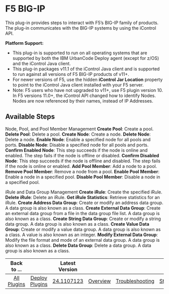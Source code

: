 
F5 BIG-IP
=========


This plug-in provides steps to interact with F5’s BIG-IP family of products. The plug-in communicates with the BIG-IP systems by using the iControl API.


**Platform Support:**


* This plug-in is supported to run on all operating systems that are supported by both the IBM UrbanCode Deploy agent (except for z/OS) and the iControl Java client.
* This plug-in packages v11.1 of the iControl Java client and is supported to run against all versions of F5 BIG-IP products of v11+.
* For newer versions of F5, use the hidden **iControl Jar Location** property to point to the iControl Java client installed with your F5 server.
* Note: F5 users who have not upgraded to v11+, use F5 plugin version 10. In F5 versions 11.0+, the iControl API changed how to identify Nodes. Nodes are now referenced by their names, instead of IP Addresses.



Available Steps
---------------



Node, Pool, and Pool Member Management **Create Pool**: Create a pool. **Delete Pool**: Delete a pool. **Create Node**: Create a node. **Delete Node**: Delete a node. **Enable Node**: Enable a specified node for all pools and ports. **Disable Node**: Disable a specified node for all pools and ports. **Confirm Enabled Node**: This step succeeds if the node is online and enabled. The step fails if the node is offline or disabled. **Confirm Disabled Node**: This step succeeds if the node is offline and disabled. The step fails if the node is online or enabled. **Add Pool Member**: Add a node to a pool. **Remove Pool Member**: Remove a node from a pool. **Enable Pool Member**: Enable a node in a specified pool. **Disable Pool Member**: Disable a node in a specified pool.




iRule and Data Group Management **Create iRule**: Create the specified iRule. **Delete iRule**: Delete an iRule. **Get iRule Statistics**: Retrieve statistics for an iRule. **Create Address Data Group**: Create or modify an address data group. A data group is also known as a class. **Create External Data Group**: Create an external data group from a file in the data group file list. A data group is also known as a class. **Create String Data Group**: Create or modify a string data group. A data group is also known as a class. **Create Value Data Group**: Create or modify a value data group. A data group is also known as a class. A value is also known as an integer. **Modify External Data Group**: Modify the file format and mode of an external data group. A data group is also known as a class. **Delete Data Group**: Delete a data group. A data group is also known as a class.






|Back to ...||Latest Version|||||
| :---: | :---: | :---: | :---: | :---: | :---: | :---: |
|[All Plugins](../../index.md)|[Deploy Plugins](../README.md)|[24.1107123](https://raw.githubusercontent.com/UrbanCode/IBM-UCD-PLUGINS/main/files/F5/F5-24.1107123.zip)|[Overview](overview.md)|[Troubleshooting](troubleshooting.md)|[Steps](steps.md)|[Downloads](downloads.md)|
